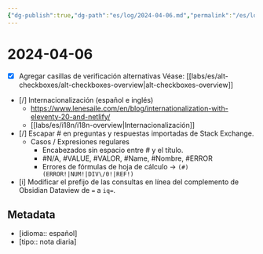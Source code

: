 ```yaml
---
{"dg-publish":true,"dg-path":"es/log/2024-04-06.md","permalink":"/es/log/2024-04-06/","title":"2024-04-06","tags":["Bitácora"],"noteIcon":"default","created":"2024-04-06T13:26:36.698-06:00","updated":"2024-04-07T14:56:40.113-06:00"}
---
```


# 2024-04-06

- [x] Agregar casillas de verificación alternativas
	Véase: [[labs/es/alt-checkboxes/alt-checkboxes-overview\|alt-checkboxes-overview]]
- [/] Internacionalización (español e inglés)
	- https://www.lenesaile.com/en/blog/internationalization-with-eleventy-20-and-netlify/
	- [[labs/es/i18n/i18n-overview\|Internacionalización]]
- [/] Escapar \# en preguntas y respuestas importadas de Stack Exchange.
	-   Casos / Expresiones regulares
		- Encabezados sin espacio entre \# y el título.
		- \#N/A, \#VALUE, \#VALOR, \#Name, \#Nombre, \#ERROR
		- Errores de fórmulas de hoja de cálculo -> `(#)(ERROR!|NUM!|DIV\/0!|REF!)`
- [i] Modificar el prefijo de las consultas en línea del complemento de Obsidian Dataview de `=` a `iq=`.
## Metadata
- [idioma:: español]
- [tipo:: nota diaria]
